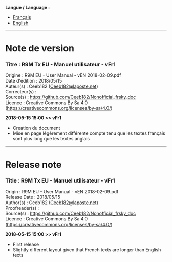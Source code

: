 **Langue / Language :**
- [Français](#FR)
- [English](#EN)

--------------------------------------------------------------------------------------

<a name="FR"></a>
# Note de version

### Titre : R9M Tx EU - Manuel utilisateur - vFr1  
Origine : R9M EU - User Manual - vEN 2018-02-09.pdf  
Date d'édition : 2018/05/15  
Auteur(s) : Ceeb182 (Ceeb182@laposte.net)  
Correcteur(s) :   
Source(s) : https://github.com/Ceeb182/Nonofficial_frsky_doc  
Licence : Creative Commons By Sa 4.0 (https://creativecommons.org/licenses/by-sa/4.0/)  


**2018-05-15 15:00 >> vFr1**
- Creation du document  
- Mise en page légèrement différente compte tenu que les textes français sont plus long que les textes anglais  


--------------------------------------------------------------------------------------

<a name="EN"></a>
# Release note

### Title : R9M Tx EU - Manuel utilisateur - vFr1  
Origin : R9M EU - User Manual - vEN 2018-02-09.pdf  
Release Date : 2018/05/15  
Author(s) : Ceeb182 (Ceeb182@laposte.net)  
Proofreader(s) :   
Source(s) : https://github.com/Ceeb182/Nonofficial_frsky_doc  
Licence : Creative Commons By Sa 4.0 (https://creativecommons.org/licenses/by-sa/4.0/)  


**2018-05-15 15:00 >> vFr1**
- First release  
- Slightly different layout given that French texts are longer than English texts  
